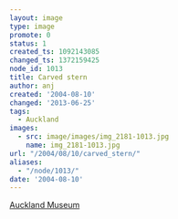 ```yaml
---
layout: image
type: image
promote: 0
status: 1
created_ts: 1092143085
changed_ts: 1372159425
node_id: 1013
title: Carved stern
author: anj
created: '2004-08-10'
changed: '2013-06-25'
tags:
  - Auckland
images:
  - src: image/images/img_2181-1013.jpg
    name: img_2181-1013.jpg
url: "/2004/08/10/carved_stern/"
aliases:
  - "/node/1013/"
date: '2004-08-10'
---
```

[Auckland Museum](http://www.aucklandmuseum.com/)
